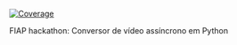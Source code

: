 [![Coverage](https://sonarcloud.io/api/project_badges/measure?project=speltriao_fiap-video-processor&metric=coverage)](https://sonarcloud.io/summary/new_code?id=speltriao_fiap-video-processor)

FIAP hackathon: Conversor de vídeo assíncrono em Python